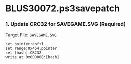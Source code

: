 # BLUS30072.ps3savepatch

### 1. Update CRC32 for SAVEGAME.SVG (Required)

Target File: `SAVEGAME.SVG`

```
set pointer:eof+1
set range:0x454,pointer
set [hash]:CRC32
write at 0x000008:[hash]
```

